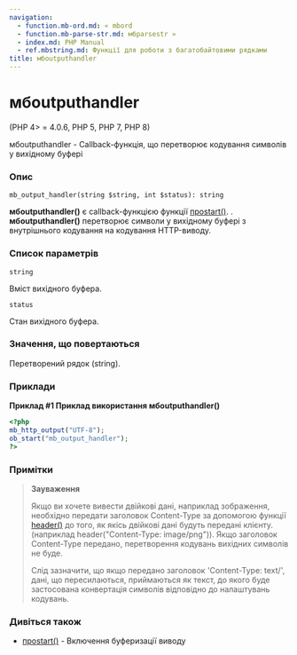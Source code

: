 ```yaml
---
navigation:
  - function.mb-ord.md: « mbord
  - function.mb-parse-str.md: мбparsestr »
  - index.md: PHP Manual
  - ref.mbstring.md: Функції для роботи з багатобайтовими рядками
title: мбoutputhandler
---
```

# мбoutputhandler

(PHP 4> = 4.0.6, PHP 5, PHP 7, PHP 8)

мбoutputhandler - Callback-функція, що перетворює кодування символів у вихідному буфері

### Опис

```methodsynopsis
mb_output_handler(string $string, int $status): string
```

**мбoutputhandler()** є callback-функцією функції [проstart()](function.ob-start.md). . **мбoutputhandler()** перетворює символи у вихідному буфері з внутрішнього кодування на кодування HTTP-виводу.

### Список параметрів

`string`

Вміст вихідного буфера.

`status`

Стан вихідного буфера.

### Значення, що повертаються

Перетворений рядок (string).

### Приклади

**Приклад #1 Приклад використання **мбoutputhandler()****

```php
<?php
mb_http_output("UTF-8");
ob_start("mb_output_handler");
?>
```

### Примітки

> **Зауваження**
> 
> Якщо ви хочете вивести двійкові дані, наприклад зображення, необхідно передати заголовок Content-Type за допомогою функції [header()](function.header.md) до того, як якісь двійкові дані будуть передані клієнту. (наприклад header("Content-Type: image/png")). Якщо заголовок Content-Type передано, перетворення кодувань вихідних символів не буде.
> 
> Слід зазначити, що якщо передано заголовок 'Content-Type: text/', дані, що пересилаються, приймаються як текст, до якого буде застосована конвертація символів відповідно до налаштувань кодувань.

### Дивіться також

-   [проstart()](function.ob-start.md) - Включення буферизації виводу
